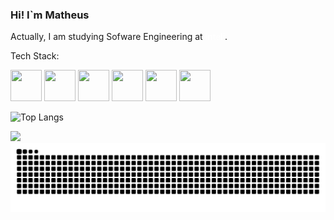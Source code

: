 ### Hi! I`m Matheus

Actually, I am studying Sofware Engineering at <a href="https://www.inteli.edu.br/" style="text-decoration: none; color: white;">Inteli</a>.

Tech Stack:



<img src="https://cdn.jsdelivr.net/gh/devicons/devicon/icons/python/python-original.svg" height="50vh" width="50vh"/> <img src="https://cdn.jsdelivr.net/gh/devicons/devicon/icons/javascript/javascript-original.svg" height="50vh" width="50vh"/> <img src="https://cdn.jsdelivr.net/gh/devicons/devicon/icons/go/go-original.svg" height="50vh" width="50vh"/> <img src="https://cdn.jsdelivr.net/gh/devicons/devicon/icons/linux/linux-original.svg" height="50vh" width="50vh"/> <img src="https://cdn.jsdelivr.net/gh/devicons/devicon/icons/docker/docker-original.svg" height="50vh" width="50vh"/> <img src="https://cdn.jsdelivr.net/gh/devicons/devicon/icons/csharp/csharp-original.svg" height="50vh" width="50vh"/>
          

![Top Langs](https://github-readme-stats.vercel.app/api/top-langs/?username=omatheu&layout=compact)


<a href="https://www.linkedin.com/in/omatheusrsantos/" img="https://www.linkedin.com/in/omatheusrsantos/"> <a/>

<img src="https://img.shields.io/badge/LinkedIn-0077B5?style=for-the-badge&logo=linkedin&logoColor=white" href="https://www.linkedin.com/in/omatheusrsantos/" />


<picture>
  <source media="(prefers-color-scheme: dark)" srcset="https://raw.githubusercontent.com/omatheu/omatheu/output/github-contribution-grid-snake-dark.svg">
  <source media="(prefers-color-scheme: light)" srcset="https://raw.githubusercontent.com/omatheu/omatheu/output/github-contribution-grid-snake.svg">
  <img alt="github contribution grid snake animation" src="https://raw.githubusercontent.com/omatheu/omatheu/output/github-contribution-grid-snake.svg">
</picture>
